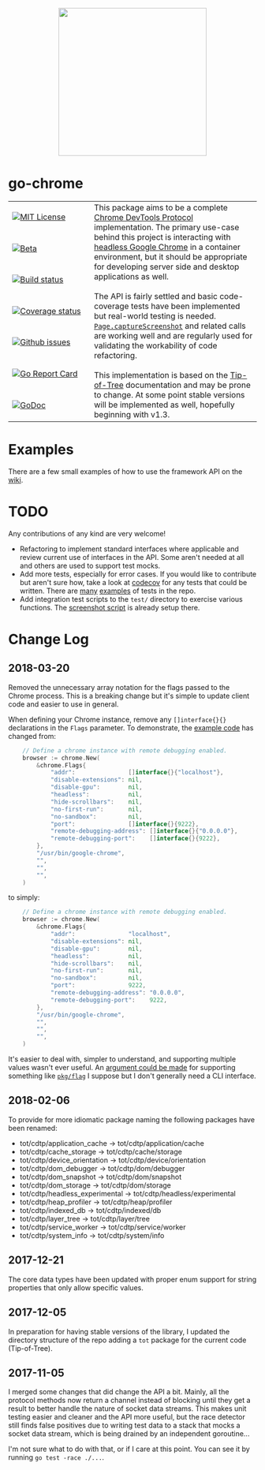 <p align="center">
    <a href="https://gopherize.me/gopher/255e20ee48c85f3b4701446e2513c100f22129f3"><img src="https://github.com/mkenney/go-chrome/wiki/assets/images/gopher-logo.png" width="300px"></a>
</p>

# go-chrome

<table><tbody><tr>
    <td>
        <a href="https://github.com/mkenney/go-chrome/blob/master/LICENSE"><img src="https://img.shields.io/github/license/mkenney/go-chrome.svg" alt="MIT License"></a>
    </td>
    <td rowspan="7">
        This package aims to be a complete <a href="https://chromedevtools.github.io/devtools-protocol/">Chrome DevTools Protocol</a> implementation. The primary use-case behind this project is interacting with <a href="https://developers.google.com/web/updates/2017/04/headless-chrome">headless Google Chrome</a> in a container environment, but it should be appropriate for developing server side and desktop applications as well.
        <br><br>
        The API is fairly settled and basic code-coverage tests have been implemented but real-world testing is needed. <a href="https://chromedevtools.github.io/devtools-protocol/tot/Page/#method-captureScreenshot"><code>Page.captureScreenshot</code></a> and related calls are working well and are regularly used for validating the workability of code refactoring.
        <br /><br />
        This implementation is based on the <a href="https://chromedevtools.github.io/devtools-protocol/tot/">Tip-of-Tree</a> documentation and may be prone to change. At some point stable versions will be implemented as well, hopefully beginning with v1.3.
    </td>
</tr><tr>
    <td>
        <a href="https://github.com/mkenney/software-guides/blob/master/STABILITY-BADGES.md#beta"><img src="https://img.shields.io/badge/stability-beta-33bbff.svg" alt="Beta"></a>
    </td>
</tr><tr>
    <td width="150">
        <a href="https://travis-ci.org/mkenney/go-chrome"><img src="https://travis-ci.org/mkenney/go-chrome.svg?branch=master" alt="Build status"></a>
    </td>
</tr><tr>
    <td width="150">
        <a href="https://codecov.io/gh/mkenney/go-chrome"><img src="https://img.shields.io/codecov/c/github/mkenney/go-chrome/master.svg" alt="Coverage status"></a>
    </td>
</tr><tr>
    <td>
        <a href="https://github.com/mkenney/go-chrome/issues"><img src="https://img.shields.io/github/issues-raw/mkenney/go-chrome.svg" alt="Github issues"></a>
    </td>
</tr><tr>
    <td>
        <a href="https://goreportcard.com/report/github.com/mkenney/go-chrome"><img src="https://goreportcard.com/badge/github.com/mkenney/go-chrome" alt="Go Report Card"></a>
    </td>
</tr><tr>
    <td>
        <a href="https://godoc.org/github.com/mkenney/go-chrome"><img src="https://godoc.org/github.com/mkenney/go-chrome?status.svg" alt="GoDoc"></a>
    </td>
</tr></tbody></table>

# Examples

There are a few small examples of how to use the framework API on the [wiki](https://github.com/mkenney/go-chrome/wiki).

# TODO

Any contributions of any kind are very welcome!

* Refactoring to implement standard interfaces where applicable and review current use of interfaces in the API. Some aren't needed at all and others are used to support test mocks.
* Add more tests, especially for error cases. If you would like to contribute but aren't sure how, take a look at [codecov](https://codecov.io/gh/mkenney/go-chrome) for any tests that could be written. There are [many](https://github.com/mkenney/go-chrome/blob/master/tot/socket/cdtp.animation_test.go) [examples](https://github.com/mkenney/go-chrome/blob/master/tot/cdtp/animation/enum.animation.type_test.go) of tests in the repo.
* Add integration test scripts to the `test/` directory to exercise various functions. The [screenshot script](https://github.com/mkenney/go-chrome/wiki/Example%3A-Capture-A-Screenshot) is already setup there.

# Change Log

## 2018-03-20

Removed the unnecessary array notation for the flags passed to the Chrome process. This is a breaking change but it's simple to update client code and easier to use in general.

When defining your Chrome instance, remove any `[]interface{}{}` declarations in the `Flags` parameter. To demonstrate, the [example code](https://github.com/mkenney/go-chrome/wiki/Example%3A-Capture-A-Screenshot) has changed from:
```go
	// Define a chrome instance with remote debugging enabled.
	browser := chrome.New(
		&chrome.Flags{
			"addr":               []interface{}{"localhost"},
			"disable-extensions": nil,
			"disable-gpu":        nil,
			"headless":           nil,
			"hide-scrollbars":    nil,
			"no-first-run":       nil,
			"no-sandbox":         nil,
			"port":               []interface{}{9222},
			"remote-debugging-address": []interface{}{"0.0.0.0"},
			"remote-debugging-port":    []interface{}{9222},
		},
		"/usr/bin/google-chrome",
		"",
		"",
		"",
	)
```
to simply:
```go
	// Define a chrome instance with remote debugging enabled.
	browser := chrome.New(
		&chrome.Flags{
			"addr":               "localhost",
			"disable-extensions": nil,
			"disable-gpu":        nil,
			"headless":           nil,
			"hide-scrollbars":    nil,
			"no-first-run":       nil,
			"no-sandbox":         nil,
			"port":               9222,
			"remote-debugging-address": "0.0.0.0",
			"remote-debugging-port":    9222,
		},
		"/usr/bin/google-chrome",
		"",
		"",
		"",
	)
```

It's easier to deal with, simpler to understand, and supporting multiple values wasn't ever useful. An [argument could be made](https://github.com/mkenney/go-chrome/issues/new) for supporting something like [`pkg/flag`](https://golang.org/pkg/flag/) I suppose but I don't generally need a CLI interface.

## 2018-02-06

To provide for more idiomatic package naming the following packages have been renamed:

* tot/cdtp/application_cache -> tot/cdtp/application/cache
* tot/cdtp/cache_storage -> tot/cdtp/cache/storage
* tot/cdtp/device_orientation -> tot/cdtp/device/orientation
* tot/cdtp/dom_debugger -> tot/cdtp/dom/debugger
* tot/cdtp/dom_snapshot -> tot/cdtp/dom/snapshot
* tot/cdtp/dom_storage -> tot/cdtp/dom/storage
* tot/cdtp/headless_experimental -> tot/cdtp/headless/experimental
* tot/cdtp/heap_profiler -> tot/cdtp/heap/profiler
* tot/cdtp/indexed_db -> tot/cdtp/indexed/db
* tot/cdtp/layer_tree -> tot/cdtp/layer/tree
* tot/cdtp/service_worker -> tot/cdtp/service/worker
* tot/cdtp/system_info -> tot/cdtp/system/info

## 2017-12-21

The core data types have been updated with proper enum support for string properties that only allow specific values.

## 2017-12-05

In preparation for having stable versions of the library, I updated the directory structure of the repo adding a `tot` package for the current code (Tip-of-Tree).

## 2017-11-05

I merged some changes that did change the API a bit. Mainly, all the protocol methods now return a channel instead of blocking until they get a result to better handle the nature of socket data streams. This makes unit testing easier and cleaner and the API more useful, but the race detector still finds false positives due to writing test data to a stack that mocks a socket data stream, which is being drained by an independent goroutine...

I'm not sure what to do with that, or if I care at this point. You can see it by running `go test -race ./...`.
